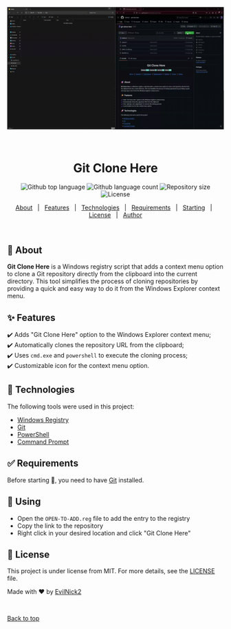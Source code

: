 <div align="center" id="top"> 
  <img src="./.github/clone.gif" alt="Git Clone Here" />

  &#xa0;
</div>


<h1 align="center">Git Clone Here</h1>

<p align="center">
  <img alt="Github top language" src="https://img.shields.io/github/languages/top/EvilNick2/git-clone-here?color=56BEB8">
  <img alt="Github language count" src="https://img.shields.io/github/languages/count/EvilNick2/git-clone-here?color=56BEB8">
  <img alt="Repository size" src="https://img.shields.io/github/repo-size/EvilNick2/git-clone-here?color=56BEB8">
  <img alt="License" src="https://img.shields.io/github/license/EvilNick2/git-clone-here?color=56BEB8">
</p>

<p align="center">
  <a href="#dart-about">About</a> &#xa0; | &#xa0; 
  <a href="#sparkles-features">Features</a> &#xa0; | &#xa0;
  <a href="#rocket-technologies">Technologies</a> &#xa0; | &#xa0;
  <a href="#white_check_mark-requirements">Requirements</a> &#xa0; | &#xa0;
  <a href="#checkered_flag-starting">Starting</a> &#xa0; | &#xa0;
  <a href="#memo-license">License</a> &#xa0; | &#xa0;
  <a href="https://github.com/EvilNick2" target="_blank">Author</a>
</p>

<br>

## :dart: About ##

**Git Clone Here** is a Windows registry script that adds a context menu option to clone a Git repository directly from the clipboard into the current directory. This tool simplifies the process of cloning repositories by providing a quick and easy way to do it from the Windows Explorer context menu.

## :sparkles: Features ##

:heavy_check_mark: Adds "Git Clone Here" option to the Windows Explorer context menu;\
:heavy_check_mark: Automatically clones the repository URL from the clipboard;\
:heavy_check_mark: Uses `cmd.exe` and `powershell` to execute the cloning process;\
:heavy_check_mark: Customizable icon for the context menu option.

## :rocket: Technologies ##

The following tools were used in this project:

- [Windows Registry](https://docs.microsoft.com/en-us/windows/win32/sysinfo/registry)
- [Git](https://git-scm.com/)
- [PowerShell](https://docs.microsoft.com/en-us/powershell/)
- [Command Prompt](https://docs.microsoft.com/en-us/windows-server/administration/windows-commands/windows-commands)

## :white_check_mark: Requirements ##

Before starting :checkered_flag:, you need to have [Git](https://git-scm.com) installed.

## :checkered_flag: Using ##

- Open the `OPEN-TO-ADD.reg` file to add the entry to the registry
- Copy the link to the repository
- Right click in your desired location and click "Git Clone Here"

## :memo: License ##

This project is under license from MIT. For more details, see the [LICENSE](LICENSE.md) file.

Made with :heart: by <a href="https://github.com/EvilNick2" target="_blank">EvilNick2</a>

&#xa0;

<a href="#top">Back to top</a>